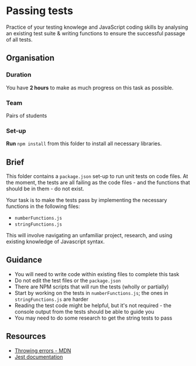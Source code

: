 # Passing tests

Practice of your testing knowlege and JavaScript coding skills by analysing an existing test suite & writing functions to ensure the successful passage of all tests. 

## Organisation

### Duration

You have **2 hours** to make as much progress on this task as possible.

### Team

Pairs of students

### Set-up

**Run** `npm install` from this folder to install all necessary libraries.

## Brief

This folder contains a `package.json` set-up to run unit tests on code files. At the moment, the tests are all failing as the code files - and the functions that should be in them - do not exist.

Your task is to make the tests pass by implementing the necessary functions in the following files:
- `numberFunctions.js`
- `stringFunctions.js`

This will involve navigating an unfamiliar project, research, and using existing knowledge of Javascript syntax.

## Guidance

- You will need to write code within existing files to complete this task
- Do not edit the test files or the `package.json`
- There are NPM scripts that will run the tests (wholly or partially)
- Start by working on the tests in `numberFunctions.js`; the ones in `stringFunctions.js` are harder
- Reading the test code might be helpful, but it's not required - the console output from the tests should be able to guide you
- You may need to do some research to get the string tests to pass

## Resources

- [Throwing errors - MDN](https://developer.mozilla.org/en-US/docs/Web/JavaScript/Reference/Statements/throw)
- [Jest documentation](https://jestjs.io/)
